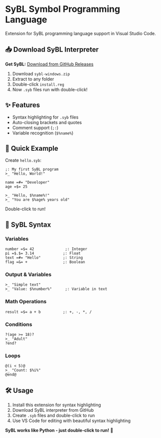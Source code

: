 # SyBL Symbol Programming Language

Extension for SyBL programming language support in Visual Studio Code.

## 📥 Download SyBL Interpreter

**Get SyBL:** [Download from GitHub Releases](https://github.com/your-username/sybl-language/releases/latest)

1. Download `sybl-windows.zip`
2. Extract to any folder
3. Double-click `install.reg`
4. Now `.syb` files run with double-click!

## ✨ Features

- Syntax highlighting for `.syb` files
- Auto-closing brackets and quotes
- Comment support (`;:`)
- Variable recognition (`$%name%`)

## 🚀 Quick Example

Create `hello.syb`:
```sybl
;: My first SyBL program
>_ "Hello, World!"

name =#= "Developer"
age =$= 25

>_ "Hello, $%name%!"
>_ "You are $%age% years old"
```

Double-click to run!

## 📖 SyBL Syntax

### Variables
```sybl
number =$= 42              ;: Integer
pi =$.$= 3.14             ;: Float
text =#= "Hello"          ;: String
flag =&= +                ;: Boolean
```

### Output & Variables
```sybl
>_ "Simple text"
>_ "Value: $%number%"      ;: Variable in text
```

### Math Operations
```sybl
result =$= a + b          ;: +, -, *, /
```

### Conditions
```sybl
?(age >= 18)?
>_ "Adult"
?end?
```

### Loops
```sybl
@(i < 5)@
>_ "Count: $%i%"
@end@
```

## 🛠️ Usage

1. Install this extension for syntax highlighting
2. Download SyBL interpreter from GitHub
3. Create `.syb` files and double-click to run
4. Use VS Code for editing with beautiful syntax highlighting

**SyBL works like Python - just double-click to run!** 🎉